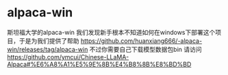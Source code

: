 # alpaca-win
斯坦福大学的alpaca-win 我们发现新手根本不知道如何在windows下部署这个项目，于是为我们提供了帮助
https://github.com/huanxiang666/-alpaca-win/releases/tag/alpaca-win
不过你需要自己下载模型数据包bin
请访问
https://github.com/ymcui/Chinese-LLaMA-Alpaca#%E6%A8%A1%E5%9E%8B%E4%B8%8B%E8%BD%BD
